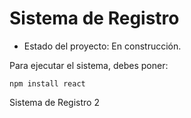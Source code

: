 <h1> Sistema de Registro </h1>

- Estado del proyecto: En construcción.

Para ejecutar el sistema, debes poner:

 ```npm install react```

Sistema de Registro 2
